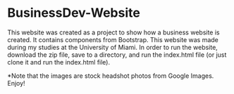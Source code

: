# BusinessDev-Website
This website was created as a project to show how a business website is created. It contains components from Bootstrap. This website was made during my studies at the University of Miami. In order to run the website, download the zip file, save to a directory, and run the index.html file (or just clone it and run the index.html file).

*Note that the images are stock headshot photos from Google Images. Enjoy!
